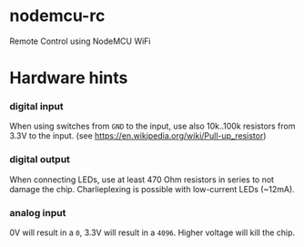 # nodemcu-rc
Remote Control using NodeMCU WiFi

# Hardware hints

### digital input

When using switches from `GND` to the input, use also 10k..100k resistors from 3.3V to the input. (see https://en.wikipedia.org/wiki/Pull-up_resistor)

### digital output

When connecting LEDs, use at least 470 Ohm resistors in series to not damage the chip.
Charlieplexing is possible with low-current LEDs (~12mA).

### analog input

0V will result in a `0`, 3.3V will result in a `4096`. Higher voltage will kill the chip.
